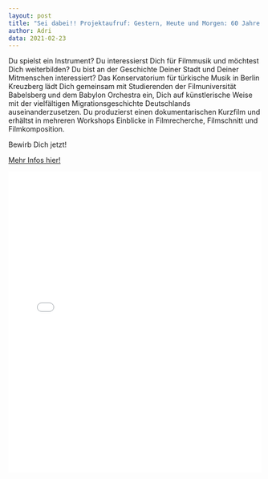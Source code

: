 ```yaml
---
layout: post
title: "Sei dabei!! Projektaufruf: Gestern, Heute und Morgen: 60 Jahre Türkische Gastarbeiter:innen in Deutschland Ein Filmmusik- und Recherche-Workshop mit Babylon ORCHESTRA"
author: Adri
data: 2021-02-23
---
```


Du spielst ein Instrument? Du interessierst Dich für Filmmusik und möchtest Dich weiterbilden? Du bist an der Geschichte Deiner Stadt und Deiner Mitmenschen interessiert? Das Konservatorium für türkische Musik in Berlin Kreuzberg lädt Dich gemeinsam mit Studierenden der Filmuniversität Babelsberg und dem Babylon Orchestra ein, Dich auf künstlerische Weise mit der vielfältigen Migrationsgeschichte Deutschlands auseinanderzusetzen. Du produzierst einen dokumentarischen Kurzfilm und erhältst in mehreren Workshops Einblicke in Filmrecherche, Filmschnitt und Filmkomposition.

<p>
Bewirb Dich jetzt!
</p>

  <a href="https://docs.google.com/document/d/19SCQtjPk4bM74tpQdoIRxs8oVBUhB-rdOoqAUTjS9uA/edit">Mehr Infos hier!</a>
<p>
<embed src="/styles/press/Projektaufruf_2.pdf" type="application/pdf" width="100%" height="600px"/>
</p>

